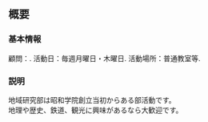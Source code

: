 ## 概要
### 基本情報
顧問：. 
活動日：毎週月曜日・木曜日. 
活動場所：普通教室等. 
### 説明
地域研究部は昭和学院創立当初からある部活動です。  
地理や歴史、鉄道、観光に興味があるなら大歓迎です。  
